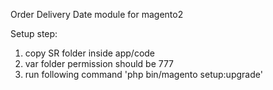 Order Delivery Date module for magento2

Setup step:

1. copy SR folder inside app/code
2. var folder permission should be 777
3. run following command 'php bin/magento setup:upgrade'
